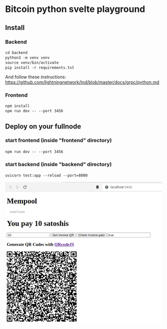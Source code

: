 # Bitcoin python svelte playground
## Install
### Backend
```
cd backend
python3 -m venv venv
source venv/bin/activate
pip install -r requirements.txt
```
And follow these instructions:
https://github.com/lightningnetwork/lnd/blob/master/docs/grpc/python.md
### Frontend
```
npm install
npm run dev -- --port 3456
```

## Deploy on your fullnode
### start frontend (inside "frontend" directory)
`npm run dev -- --port 3456`
### start backend (inside "backend" directory)
`uvicorn test:app --reload --port=8000`

![alt text](playground.png)